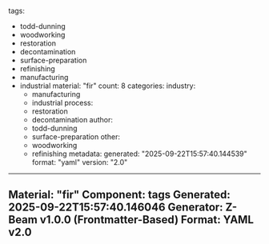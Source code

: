 tags:
  - todd-dunning
  - woodworking
  - restoration
  - decontamination
  - surface-preparation
  - refinishing
  - manufacturing
  - industrial
material: "fir"
count: 8
categories:
  industry:
    - manufacturing
    - industrial
  process:
    - restoration
    - decontamination
  author:
    - todd-dunning
    - surface-preparation
  other:
    - woodworking
    - refinishing
metadata:
  generated: "2025-09-22T15:57:40.144539"
  format: "yaml"
  version: "2.0"

---
Material: "fir"
Component: tags
Generated: 2025-09-22T15:57:40.146046
Generator: Z-Beam v1.0.0 (Frontmatter-Based)
Format: YAML v2.0
---